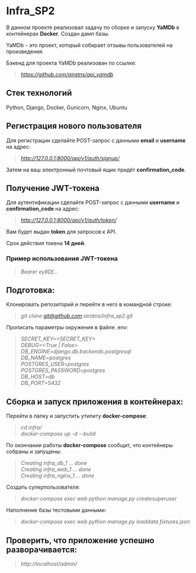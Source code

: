 # Infra_SP2

В данном проекте реализовал задачу по сборке и запуску **YaMDb** в контейнерах **Docker**. Создан дамп базы.

YaMDb - это проект, который собирает отзывы пользователей на произведения.

Бэкенд для проекта YaMDb реализован по ссылке:

>*https://github.com/airatns/api_yamdb*

## **Стек технологий**

Python, Django, Docker, Gunicorn, Nginx, Ubuntu

## **Регистрация нового пользователя**
Для регистрации сделайте POST-запрос с данными **email** и **username** на адрес:

>*http://127.0.0.1:8000/api/v1/auth/signup/*

Затем на ваш электронный почтовый ящик придёт **confirmation_code**.

## **Получение JWT-токена**
Для аутентификации сделайте POST-запрос с данными **username** и **confirmation_code** на адрес:

>*http://127.0.0.1:8000/api/v1/auth/token/*

Вам будет выдан **token** для запросов к API.

Срок действия токена **14 дней**.

### **Пример использования JWT-токена**

>*Bearer ey8Df...*

## **Подготовка:**

Клонировать репозиторий и перейти в него в командной строке:

>*git clone git@github.com:airatns/infra_sp2.git*

Прописать параметры окружения в файле .env:

>*SECRET_KEY=<SECRET_KEY>* \
>*DEBUG=<True | False>* \
>*DB_ENGINE=django.db.backends.postgresql* \
>*DB_NAME=postgres* \
>*POSTGRES_USER=postgres* \
>*POSTGRES_PASSWORD=postgres* \
>*DB_HOST=db* \
>*DB_PORT=5432*

## **Сборка и запуск приложения в контейнерах:**

Перейти в папку и запустить утилиту **docker-compose**:

>*cd infra/* \
>*docker-compose up -d --build*

По окончании работы **docker-compose** сообщит, что контейнеры собраны и запущены:

>*Creating infra_db_1 ... done* \
>*Creating infra_web_1 ... done* \
>*Creating infra_nginx_1 ... done*

Создать суперпользователя:

>*docker-compose exec web python manage.py createsuperuser*

Наполнение базы тестовыми данными:

>*docker-compose exec web python manage.py loaddata fixtures.json*

## **Проверить, что приложение успешно разворачивается:**

>*http://localhost/admin/*
